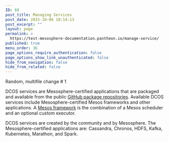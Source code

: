 ```yaml
---
ID: 69
post_title: Managing Services
post_date: 2015-10-06 10:14:13
post_excerpt: ""
layout: page
permalink: >
  https://test-mesosphere-documentation.pantheon.io/manage-service/
published: true
menu_order: 36
page_options_require_authentication: false
page_options_show_link_unauthenticated: false
hide_from_navigation: false
hide_from_related: false
---
```


Random, multifile change # 1


DCOS services are Mesosphere-certified applications that are packaged and available from the public [GitHub package repositories][1]. Available DCOS services include Mesosphere-certified Mesos frameworks and other applications. A [Mesos framework][2] is the combination of a Mesos scheduler and an optional custom executor.

DCOS services are created by the community and by Mesosphere. The Mesosphere-certified applications are: Cassandra, Chronos, HDFS, Kafka, Kubernetes, Marathon, and Spark.

 [1]: /administration/universe/
 [2]: http://mesos.apache.org/documentation/latest/frameworks/